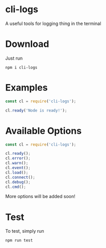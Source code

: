 # cli-logs
A useful tools for logging thing in the terminal

# Download
Just run
```
npm i cli-logs
```

# Examples
```js
const cl = require('cli-logs');

cl.ready('Node is ready!');
```

# Available Options
```js
const cl = require('cli-logs');

cl.ready();
cl.error();
cl.warn();
cl.event();
cl.load();
cl.connect();
cl.debug();
cl.cmd();
```
More options will be added soon!

# Test
To test, simply run
```
npm run test
```
